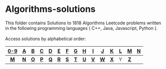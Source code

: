 # Algorithms-solutions
This folder contains Solutions to 1818 Algorithms Leetcode problems written in the following programming languages ( C++, Java, Javascript, Python ).<br><br>
Access solutions by alphabetical order:

|[0-9](https://github.com/AnasImloul/Leetcode-solutions/tree/main/scripts/algorithms/0-9/#algorithms-solutions)|[A](https://github.com/AnasImloul/Leetcode-solutions/tree/main/scripts/algorithms/A/#algorithms-solutions)|[B](https://github.com/AnasImloul/Leetcode-solutions/tree/main/scripts/algorithms/B/#algorithms-solutions)|[C](https://github.com/AnasImloul/Leetcode-solutions/tree/main/scripts/algorithms/C/#algorithms-solutions)|[D](https://github.com/AnasImloul/Leetcode-solutions/tree/main/scripts/algorithms/D/#algorithms-solutions)|[E](https://github.com/AnasImloul/Leetcode-solutions/tree/main/scripts/algorithms/E/#algorithms-solutions)|[F](https://github.com/AnasImloul/Leetcode-solutions/tree/main/scripts/algorithms/F/#algorithms-solutions)|[G](https://github.com/AnasImloul/Leetcode-solutions/tree/main/scripts/algorithms/G/#algorithms-solutions)|[H](https://github.com/AnasImloul/Leetcode-solutions/tree/main/scripts/algorithms/H/#algorithms-solutions)|[I](https://github.com/AnasImloul/Leetcode-solutions/tree/main/scripts/algorithms/I/#algorithms-solutions)|[J](https://github.com/AnasImloul/Leetcode-solutions/tree/main/scripts/algorithms/J/#algorithms-solutions)|[K](https://github.com/AnasImloul/Leetcode-solutions/tree/main/scripts/algorithms/K/#algorithms-solutions)|[L](https://github.com/AnasImloul/Leetcode-solutions/tree/main/scripts/algorithms/L/#algorithms-solutions)|[M](https://github.com/AnasImloul/Leetcode-solutions/tree/main/scripts/algorithms/M/#algorithms-solutions)|[N](https://github.com/AnasImloul/Leetcode-solutions/tree/main/scripts/algorithms/N/#algorithms-solutions)|
|:------------------------------------------------------------------------------------------------------------:|:--------------------------------------------------------------------------------------------------------:|:--------------------------------------------------------------------------------------------------------:|:--------------------------------------------------------------------------------------------------------:|:--------------------------------------------------------------------------------------------------------:|:--------------------------------------------------------------------------------------------------------:|:--------------------------------------------------------------------------------------------------------:|:--------------------------------------------------------------------------------------------------------:|:--------------------------------------------------------------------------------------------------------:|:--------------------------------------------------------------------------------------------------------:|:--------------------------------------------------------------------------------------------------------:|:--------------------------------------------------------------------------------------------------------:|:--------------------------------------------------------------------------------------------------------:|:--------------------------------------------------------------------------------------------------------:|:--------------------------------------------------------------------------------------------------------:|
|**[M](https://github.com/AnasImloul/Leetcode-solutions/tree/main/scripts/algorithms/M/#algorithms-solutions)**|**[N](https://github.com/AnasImloul/Leetcode-solutions/tree/main/scripts/algorithms/N/#algorithms-solutions)**|**[O](https://github.com/AnasImloul/Leetcode-solutions/tree/main/scripts/algorithms/O/#algorithms-solutions)**|**[P](https://github.com/AnasImloul/Leetcode-solutions/tree/main/scripts/algorithms/P/#algorithms-solutions)**|**[Q](https://github.com/AnasImloul/Leetcode-solutions/tree/main/scripts/algorithms/Q/#algorithms-solutions)**|**[R](https://github.com/AnasImloul/Leetcode-solutions/tree/main/scripts/algorithms/R/#algorithms-solutions)**|**[S](https://github.com/AnasImloul/Leetcode-solutions/tree/main/scripts/algorithms/S/#algorithms-solutions)**|**[T](https://github.com/AnasImloul/Leetcode-solutions/tree/main/scripts/algorithms/T/#algorithms-solutions)**|**[U](https://github.com/AnasImloul/Leetcode-solutions/tree/main/scripts/algorithms/U/#algorithms-solutions)**|**[V](https://github.com/AnasImloul/Leetcode-solutions/tree/main/scripts/algorithms/V/#algorithms-solutions)**|**[W](https://github.com/AnasImloul/Leetcode-solutions/tree/main/scripts/algorithms/W/#algorithms-solutions)**|**[X](https://github.com/AnasImloul/Leetcode-solutions/tree/main/scripts/algorithms/X/#algorithms-solutions)**|**<span style='color:grey'>  Y  </span>**|**[Z](https://github.com/AnasImloul/Leetcode-solutions/tree/main/scripts/algorithms/Z/#algorithms-solutions)**|